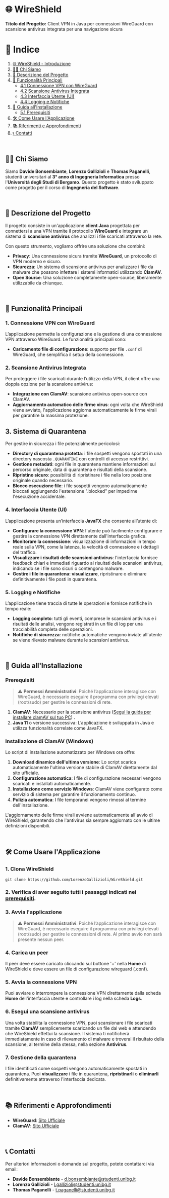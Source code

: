 # 🌐 WireShield

**Titolo del Progetto:** Client VPN in Java per connessioni WireGuard con scansione antivirus integrata per una navigazione sicura


# 📖 Indice

1. [🌐 WireShield - Introduzione](#-wireshield---introduzione)  
2. [🧑‍💻 Chi Siamo](#-chi-siamo)  
3. [📝 Descrizione del Progetto](#-descrizione-del-progetto)  
4. [🔑 Funzionalità Principali](#-funzionalità-principali)  
   - [4.1 Connessione VPN con WireGuard](#1-connessione-vpn-con-wireguard)  
   - [4.2 Scansione Antivirus Integrata](#2-scansione-antivirus-integrata)  
   - [4.3 Interfaccia Utente (UI)](#3-interfaccia-utente-ui)  
   - [4.4 Logging e Notifiche](#4-logging-e-notifiche)  
5. [🚀 Guida all'Installazione](#-guida-allinstallazione)  
   - [5.1 Prerequisiti](#prerequisiti)  
6. [🛠️ Come Usare l'Applicazione](#%EF%B8%8F-come-usare-lapplicazione)  
7. [📚 Riferimenti e Approfondimenti](#-riferimenti-e-approfondimenti)  
8. [📞 Contatti](#-contatti)

&nbsp;
## 🧑‍💻 Chi Siamo

Siamo **Davide Bonsembiante**, **Lorenzo Gallizioli** e **Thomas Paganelli**, studenti universitari al **3° anno di Ingegneria Informatica** presso l'**Università degli Studi di Bergamo**. Questo progetto è stato sviluppato come progetto per il corso di **Ingegneria del Software**.


&nbsp;
## 📝 Descrizione del Progetto

Il progetto consiste in un'applicazione **client Java** progettata per connettersi a una VPN tramite il protocollo **WireGuard** e integrare un sistema di **scansione antivirus** che analizzi i file scaricati attraverso la rete. 

Con questo strumento, vogliamo offrire una soluzione che combini:

- **Privacy**: Una connessione sicura tramite **WireGuard**, un protocollo di VPN moderno e sicuro.
- **Sicurezza**: Un sistema di scansione antivirus per analizzare i file da malware che possono infettare i sistemi informatici utilizzando **ClamAV**.
- **Open Source**: Una soluzione completamente open-source, liberamente utilizzabile da chiunque.

&nbsp;
## 🔑 Funzionalità Principali

### 1. Connessione VPN con WireGuard
L’applicazione permette la configurazione e la gestione di una connessione VPN attraverso WireGuard. Le funzionalità principali sono:
 <!--  - **Configurazione con chiavi**: l'utente può configurare la connessione tramite chiavi pubbliche e private. -->
   - **Caricamento file di configurazione**: supporto per file `.conf` di WireGuard, che semplifica il setup della connessione.

### 2. Scansione Antivirus Integrata
Per proteggere i file scaricati durante l’utilizzo della VPN, il client offre una doppia opzione per la scansione antivirus:
   - **Integrazione con ClamAV**: scansione antivirus open-source con ClamAV.
   - **Aggiornamento automatico delle firme virus**: ogni volta che WireShield viene avviato, l'applicazione aggiorna automaticamente le firme virali per garantire la massima protezione.

## 3. Sistema di Quarantena
Per gestire in sicurezza i file potenzialmente pericolosi:
- **Directory di quarantena protetta**: i file sospetti vengono spostati in una directory nascosta `.QUARANTINE` con controlli di accesso restrittivi.
- **Gestione metadati**: ogni file in quarantena mantiene informazioni sul percorso originale, data di quarantena e risultati della scansione.
- **Ripristino sicuro**: possibilità di ripristinare i file nella loro posizione originale quando necessario.
- **Blocco esecuzione file**: i file sospetti vengono automaticamente bloccati aggiungendo l'estensione ".blocked" per impedirne l'esecuzione accidentale.

### 4. Interfaccia Utente (UI)
L’applicazione presenta un’interfaccia **JavaFX** che consente all’utente di:
   - **Configurare la connessione VPN**: l'utente può facilmente configurare e gestire la connessione VPN direttamente dall'interfaccia grafica.
   - **Monitorare la connessione**: visualizzazione di informazioni in tempo reale sulla VPN, come la latenza, la velocità di connessione e i dettagli del traffico.
   - **Visualizzare i risultati delle scansioni antivirus**: l'interfaccia fornisce feedback chiari e immediati riguardo ai risultati delle scansioni antivirus, indicando se i file sono sicuri o contengono malware.
   - **Gestire i file in quarantena: visualizzare**, ripristinare o eliminare definitivamente i file posti in quarantena.

### 5. Logging e Notifiche
L’applicazione tiene traccia di tutte le operazioni e fornisce notifiche in tempo reale:
   - **Logging completo**: tutti gli eventi, comprese le scansioni antivirus e i risultati delle analisi, vengono registrati in un file di log per una tracciabilità completa delle operazioni.
   - **Notifiche di sicurezza**: notifiche automatiche vengono inviate all'utente se viene rilevato malware durante le scansioni antivirus.

&nbsp;
## 🚀 Guida all'Installazione

### Prerequisiti

> ⚠️ **Permessi Amministrativi**: Poiché l’applicazione interagisce con WireGuard, è necessario eseguire il programma con privilegi elevati (root/sudo) per gestire le connessioni di rete.

1. **ClamAV**: Necessario per la scansione antivirus ([Segui la guida per installare clamAV sul tuo PC](https://github.com/LorenzoGallizioli/WireShield/blob/7e6f6c54f63fd79cc4b99bfd91c4ab223ffa6286/wireshield/bin/ClamAV.md))
.
2. **Java 11** o versione successiva: L’applicazione è sviluppata in Java e utilizza funzionalità correlate come JavaFX.

### Installazione di ClamAV (Windows)
Lo script di installazione automatizzato per Windows ora offre:
1. **Download dinamico dell'ultima versione**: Lo script scarica automaticamente l'ultima versione stabile di ClamAV direttamente dal sito ufficiale.
2. **Configurazione automatica**: I file di configurazione necessari vengono scaricati e installati automaticamente.
3. **Installazione come servizio Windows**: ClamAV viene configurato come servizio di sistema per garantire il funzionamento continuo.
4. **Pulizia automatica**: I file temporanei vengono rimossi al termine dell'installazione.

L'aggiornamento delle firme virali avviene automaticamente all'avvio di WireShield, garantendo che l'antivirus sia sempre aggiornato con le ultime definizioni disponibili.

&nbsp;
## 🛠️ Come Usare l'Applicazione

### 1. Clona WireShield
`git clone https://github.com/LorenzoGallizioli/WireShield.git`

### 2. Verifica di aver seguito tutti i passaggi indicati nei [prerequisiti](#prerequisiti).

### 3. Avvia l'applicazione
> ⚠️ **Permessi Amministrativi**: Poiché l’applicazione interagisce con WireGuard, è necessario eseguire il programma con privilegi elevati (root/sudo) per gestire le connessioni di rete.
Al primo avvio non sarà presente nessun peer.

### 4. Carica un peer
Il peer deve essere caricato cliccando sul bottone '+' nella **Home** di WireShield e deve essere un file di configurazione wireguard (.conf).

### 5. Avvia la connessione VPN
Puoi avviare o interrompere la connessione VPN direttamente dalla scheda **Home** dell'interfaccia utente e controllare i log nella scheda **Logs**.

### 6. Esegui una scansione antivirus
Una volta stabilita la connessione VPN, puoi scansionare i file scaricati tramite **ClamAV** semplicemente scaricando un file dal web e attendendo che WireShield effettui la scansione. Il sistema ti notificherà immediatamente in caso di rilevamento di malware e troverai il risultato della scansione, al termine della stessa, nella sezione **Antivirus**.

### 7. Gestione della quarantena
I file identificati come sospetti vengono automaticamente spostati in quarantena. Puoi **visualizzare** i file in quarantena, **ripristinarli** o **eliminarli** definitivamente attraverso l'interfaccia dedicata.

&nbsp;
## 📚 Riferimenti e Approfondimenti

- **WireGuard**: [Sito Ufficiale](https://www.wireguard.com/)
- **ClamAV**: [Sito Ufficiale](https://www.clamav.net/)

&nbsp;
## 📞 Contatti

Per ulteriori informazioni o domande sul progetto, potete contattarci via email:

- **Davide Bonsembiante** - [d.bonsembiante@studenti.unibg.it](mailto:d.bonsembiante@studenti.unibg.it])
- **Lorenzo Gallizioli** - [l.gallizioli@studenti.unibg.it](mailto:l.gallizioli@studenti.unibg.it)
- **Thomas Paganelli** - [t.paganelli@studenti.unibg.it](mailto:t.paganelli@studenti.unibg.it)
